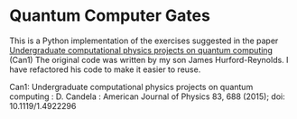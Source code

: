 # Quantum Computer Gates

This is a Python implementation of the exercises suggested in the paper [Undergraduate computational physics projects on quantum computing][Candela1] (Can1)
The original code was written by my son James Hurford-Reynolds.
I have refactored his code to make it easier to reuse.

Can1: Undergraduate computational physics projects on quantum computing : D. Candela :  American Journal of Physics 83, 688 (2015); doi: 10.1119/1.4922296

[Candela1]:  https://doi.org/10.1119/1.4922296
